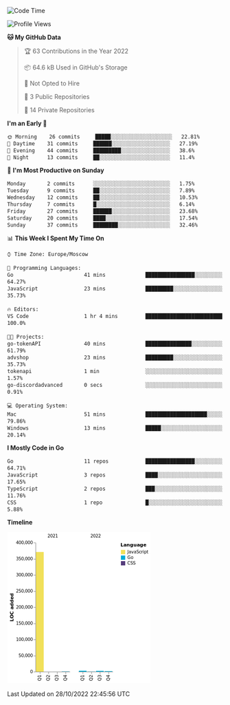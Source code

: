 <!--START_SECTION:waka-->
![Code Time](http://img.shields.io/badge/Code%20Time-432%20hrs%2050%20mins-blue)

![Profile Views](http://img.shields.io/badge/Profile%20Views-1-blue)

**🐱 My GitHub Data** 

> 🏆 63 Contributions in the Year 2022
 > 
> 📦 64.6 kB Used in GitHub's Storage 
 > 
> 🚫 Not Opted to Hire
 > 
> 📜 3 Public Repositories 
 > 
> 🔑 14 Private Repositories  
 > 
**I'm an Early 🐤** 

```text
🌞 Morning    26 commits     █████░░░░░░░░░░░░░░░░░░░░   22.81% 
🌆 Daytime    31 commits     ██████░░░░░░░░░░░░░░░░░░░   27.19% 
🌃 Evening    44 commits     █████████░░░░░░░░░░░░░░░░   38.6% 
🌙 Night      13 commits     ██░░░░░░░░░░░░░░░░░░░░░░░   11.4%

```
📅 **I'm Most Productive on Sunday** 

```text
Monday       2 commits      ░░░░░░░░░░░░░░░░░░░░░░░░░   1.75% 
Tuesday      9 commits      ██░░░░░░░░░░░░░░░░░░░░░░░   7.89% 
Wednesday    12 commits     ██░░░░░░░░░░░░░░░░░░░░░░░   10.53% 
Thursday     7 commits      █░░░░░░░░░░░░░░░░░░░░░░░░   6.14% 
Friday       27 commits     ██████░░░░░░░░░░░░░░░░░░░   23.68% 
Saturday     20 commits     ████░░░░░░░░░░░░░░░░░░░░░   17.54% 
Sunday       37 commits     ████████░░░░░░░░░░░░░░░░░   32.46%

```


📊 **This Week I Spent My Time On** 

```text
⌚︎ Time Zone: Europe/Moscow

💬 Programming Languages: 
Go                       41 mins             ████████████████░░░░░░░░░   64.27% 
JavaScript               23 mins             █████████░░░░░░░░░░░░░░░░   35.73%

🔥 Editors: 
VS Code                  1 hr 4 mins         █████████████████████████   100.0%

🐱‍💻 Projects: 
go-tokenAPI              40 mins             ███████████████░░░░░░░░░░   61.79% 
advshop                  23 mins             █████████░░░░░░░░░░░░░░░░   35.73% 
tokenapi                 1 min               ░░░░░░░░░░░░░░░░░░░░░░░░░   1.57% 
go-discordadvanced       0 secs              ░░░░░░░░░░░░░░░░░░░░░░░░░   0.91%

💻 Operating System: 
Mac                      51 mins             ████████████████████░░░░░   79.86% 
Windows                  13 mins             █████░░░░░░░░░░░░░░░░░░░░   20.14%

```

**I Mostly Code in Go** 

```text
Go                       11 repos            ████████████████░░░░░░░░░   64.71% 
JavaScript               3 repos             ████░░░░░░░░░░░░░░░░░░░░░   17.65% 
TypeScript               2 repos             ███░░░░░░░░░░░░░░░░░░░░░░   11.76% 
CSS                      1 repo              █░░░░░░░░░░░░░░░░░░░░░░░░   5.88%

```


**Timeline**

![Chart not found](https://raw.githubusercontent.com/jeezft/jeezft/main/charts/bar_graph.png) 


 Last Updated on 28/10/2022 22:45:56 UTC
<!--END_SECTION:waka-->

